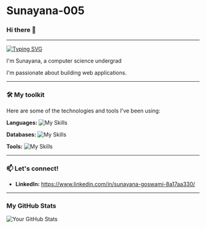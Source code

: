 ﻿# Sunayana-005
 ### Hi there 👋
 ----
 [![Typing SVG](https://readme-typing-svg.demolab.com?font=Fira+Code&pause=1000&width=435&lines=A+little+about+me+-)](https://git.io/typing-svg)

I'm Sunayana, a computer science undergrad

I'm passionate about building web applications.

---

### 🛠️ My toolkit

Here are some of the technologies and tools I've been using:

**Languages:** ![My Skills](https://skillicons.dev/icons?i=python,java,c,js,css,html)

**Databases:** ![My Skills](https://skillicons.dev/icons?i=mysql)

**Tools:** ![My Skills](https://skillicons.dev/icons?i=git,figma)

---

### 📫 Let's connect!
* **LinkedIn:** https://www.linkedin.com/in/sunayana-goswami-8a17aa330/

---
### My GitHub Stats

![Your GitHub Stats](https://github-readme-stats.vercel.app/api?username=Sunayana-005&show_icons=true&theme=default)







